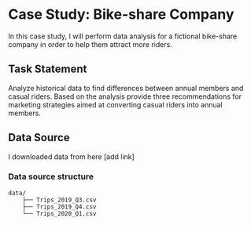 # Case Study: Bike-share Company
In this case study, I will perform data analysis for a fictional bike-share company in order to help them attract more riders. 
## Task Statement
Analyze historical data to find differences between annual members and casual riders. Based on the analysis provide three recommendations for marketing strategies aimed at converting casual riders into annual members.
## Data Source
I downloaded data from here [add link]
### Data source structure

```
data/
    ├── Trips_2019_Q3.csv
    ├── Trips_2019_Q4.csv
    └── Trips_2020_Q1.csv
```

